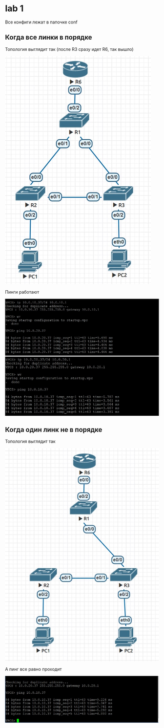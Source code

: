 # lab 1

Все конфиги лежат в папочке conf

## Когда все линки в порядке
Топология выглядит так (после R3 сразу идет R6, так вышло)

![](./img/top1.jpg)

Пинги работают

![](./img/test11.jpg)
![](./img/test12.jpg)

## Когда один линк не в порядке
Топология выглядит так

![](./img/top2.jpg)

А пинг все равно проходит

![](./img/test2.jpg)
